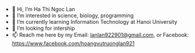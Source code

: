 - 👋 Hi, I’m Ha Thi Ngoc Lan
- 👀 I’m interested in science, biology, programming
- 🌱 I’m currently learning Information Technology at Hanoi University
- 💞️ I’m looking for intership
- 📫 Reach me here by my Email: lanlan922901@gmail.com, or Facebook: https://www.facebook.com/hoangvutruonglan921

<!---
hangoclan92/hangoclan92 is a ✨ special ✨ repository because its `README.md` (this file) appears on your GitHub profile.
You can click the Preview link to take a look at your changes.
--->
